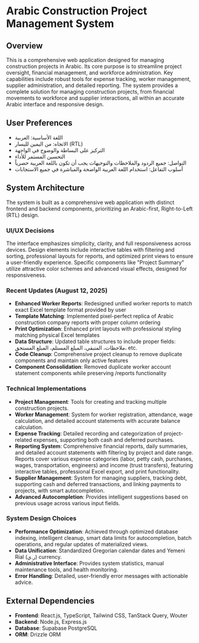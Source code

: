 # Arabic Construction Project Management System

## Overview
This is a comprehensive web application designed for managing construction projects in Arabic. Its core purpose is to streamline project oversight, financial management, and workforce administration. Key capabilities include robust tools for expense tracking, worker management, supplier administration, and detailed reporting. The system provides a complete solution for managing construction projects, from financial movements to workforce and supplier interactions, all within an accurate Arabic interface and responsive design.

## User Preferences
- اللغة الأساسية: العربية
- الاتجاه: من اليمين لليسار (RTL)
- التركيز على البساطة والوضوح في الواجهة
- التحسين المستمر للأداء
- التواصل: جميع الردود والملاحظات والتوجيهات يجب أن تكون باللغة العربية حصرياً
- أسلوب التفاعل: استخدام اللغة العربية الواضحة والمباشرة في جميع الاستجابات

## System Architecture
The system is built as a comprehensive web application with distinct frontend and backend components, prioritizing an Arabic-first, Right-to-Left (RTL) design.

### UI/UX Decisions
The interface emphasizes simplicity, clarity, and full responsiveness across devices. Design elements include interactive tables with filtering and sorting, professional layouts for reports, and optimized print views to ensure a user-friendly experience. Specific components like "Project Summary" utilize attractive color schemes and advanced visual effects, designed for responsiveness.

### Recent Updates (August 12, 2025)
- **Enhanced Worker Reports**: Redesigned unified worker reports to match exact Excel template format provided by user
- **Template Matching**: Implemented pixel-perfect replica of Arabic construction company reports with proper column ordering
- **Print Optimization**: Enhanced print layouts with professional styling matching physical Excel templates
- **Data Structure**: Updated table structures to include proper fields: ملاحظات، المتبقي، المبلغ المستلم، المبلغ المستحق، etc.
- **Code Cleanup**: Comprehensive project cleanup to remove duplicate components and maintain only active features
- **Component Consolidation**: Removed duplicate worker account statement components while preserving /reports functionality

### Technical Implementations
- **Project Management**: Tools for creating and tracking multiple construction projects.
- **Worker Management**: System for worker registration, attendance, wage calculation, and detailed account statements with accurate balance calculation.
- **Expense Tracking**: Detailed recording and categorization of project-related expenses, supporting both cash and deferred purchases.
- **Reporting System**: Comprehensive financial reports, daily summaries, and detailed account statements with filtering by project and date range. Reports cover various expense categories (labor, petty cash, purchases, wages, transportation, engineers) and income (trust transfers), featuring interactive tables, professional Excel export, and print functionality.
- **Supplier Management**: System for managing suppliers, tracking debt, supporting cash and deferred transactions, and linking payments to projects, with smart autocompletion.
- **Advanced Autocompletion**: Provides intelligent suggestions based on previous usage across various input fields.

### System Design Choices
- **Performance Optimization**: Achieved through optimized database indexing, intelligent cleanup, smart data limits for autocompletion, batch operations, and regular updates of materialized views.
- **Data Unification**: Standardized Gregorian calendar dates and Yemeni Rial (ر.ي) currency.
- **Administrative Interface**: Provides system statistics, manual maintenance tools, and health monitoring.
- **Error Handling**: Detailed, user-friendly error messages with actionable advice.

## External Dependencies
- **Frontend**: React.js, TypeScript, Tailwind CSS, TanStack Query, Wouter
- **Backend**: Node.js, Express.js
- **Database**: Supabase PostgreSQL
- **ORM**: Drizzle ORM